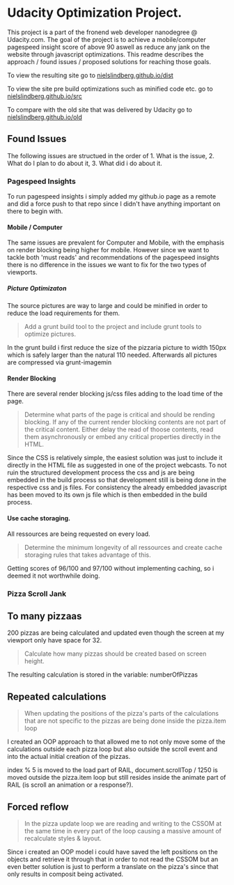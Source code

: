 # Udacity Optimization Project.
This project is a part of the fronend web developer nanodegree @ Udacity.com. The goal of the project is to achieve a mobile/computer pagespeed insight score of above 90 aswell as reduce any jank on the website through javascript optimizations. This readme describes the approach / found issues / proposed solutions for reaching those goals.

To view the resulting site go to <a href="http://nielslindberg.github.io/dist" target="_blank">nielslindberg.github.io/dist</a>

To view the site pre build optimizations such as minified code etc. go to <a href="http://nielslindberg.github.io/src" target="_blank">nielslindberg.github.io/src</a>

To compare with the old site that was delivered by Udacity go to <a href="http://nielslindberg.github.io/old" target="_blank">nielslindberg.github.io/old</a>

## Found Issues
The following issues are structued in the order of 1. What is the issue, 2. What do I plan to do about it, 3. What did i do about it.

### Pagespeed Insights
To run pagespeed insights i simply added my github.io page as a remote and did a force push to that repo since I didn't have anything important on there to begin with.

#### Mobile / Computer
The same issues are prevalent for Computer and Mobile, with the emphasis on render blocking being higher for mobile. However since we want to tackle both 'must reads' and recommendations of the pagespeed insights there is no difference in the issues we want to fix for the two types of viewports.

##### Picture Optimizaton
The source pictures are way to large and could be minified in order to reduce the load requirements for them.

> Add a grunt build tool to the project and include grunt tools to optimize pictures.

In the grunt build i first reduce the size of the pizzaria picture to width 150px which is safely larger than the natural 110 needed. Afterwards all pictures are compressed via grunt-imagemin

#### Render Blocking
There are several render blocking js/css files adding to the load time of the page.
> Determine what parts of the page is critical and should be rending blocking.
> If any of the current render blocking contents are not part of the critical content.
> Either delay the read of thoose contents, read them asynchronously or embed any critical properties directly in the HTML.

Since the CSS is relatively simple, the easiest solution was just to include it directly in the HTML file as suggested in one of the project webcasts. To not ruin the structured development process the css and js are being embedded in the build process so that development still is being done in the respective css and js files. For consistency the already embedded javascript has been moved to its own js file which is then embedded in the build process.

#### Use cache storaging.
All ressources are being requested on every load.
> Determine the minimum longevity of all ressources and create cache storaging rules that takes advantage of this.

Getting scores of 96/100 and 97/100 without implementing caching, so i deemed it not worthwhile doing.

### Pizza Scroll Jank

## To many pizzaas
200 pizzas are being calculated and updated even though the screen at my viewport only have space for 32.
> Calculate how many pizzas should be created based on screen height.

The resulting calculation is stored in the variable: numberOfPizzas

## Repeated calculations
> When updating the positions of the pizza's parts of the calculations that
> are not specific to the pizzas are being done inside the pizza.item loop

I created an OOP approach to that allowed me to not only move some of the calculations outside each pizza loop but also outside the scroll event and into the actual initial creation of the pizzas.

index % 5 is moved to the load part of RAIL, document.scrollTop / 1250 is moved outside the pizza.item loop but still resides inside the animate part of RAIL (is scroll an animation or a response?).

## Forced reflow
> In the pizza update loop we are reading and writing to the CSSOM at the
> same time in every part of the loop causing a massive amount of recalculate styles & layout.

Since i created an OOP model i could have saved the left positions on the objects and retrieve it through that in order to not read the CSSOM but an even better solution is just to perform a translate on the pizza's since that only results in composit being activated.
